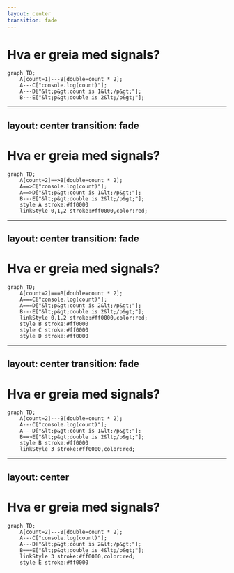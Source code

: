 ```yaml
---
layout: center
transition: fade
---
```


# Hva er greia med signals?

```mermaid { scale: 1.5 }
graph TD;
    A[count=1]---B[double=count * 2];
    A---C["console.log(count)"];
    A---D["&lt;p&gt;count is 1&lt;/p&gt;"];
    B---E["&lt;p&gt;double is 2&lt;/p&gt;"];
```

---
layout: center
transition: fade
---

# Hva er greia med signals?

```mermaid { scale: 1.5 }
graph TD;
    A[count=2]==>B[double=count * 2];
    A==>C["console.log(count)"];
    A==>D["&lt;p&gt;count is 1&lt;/p&gt;"];
    B---E["&lt;p&gt;double is 2&lt;/p&gt;"];
    style A stroke:#ff0000
    linkStyle 0,1,2 stroke:#ff0000,color:red;
```

---
layout: center
transition: fade
---

# Hva er greia med signals?

```mermaid { scale: 1.5 }
graph TD;
    A[count=2]===B[double=count * 2];
    A===C["console.log(count)"];
    A===D["&lt;p&gt;count is 2&lt;/p&gt;"];
    B---E["&lt;p&gt;double is 2&lt;/p&gt;"];
    linkStyle 0,1,2 stroke:#ff0000,color:red;
    style B stroke:#ff0000
    style C stroke:#ff0000
    style D stroke:#ff0000
```

---
layout: center
transition: fade
---

# Hva er greia med signals?

```mermaid { scale: 1.5 }
graph TD;
    A[count=2]---B[double=count * 2];
    A---C["console.log(count)"];
    A---D["&lt;p&gt;count is 1&lt;/p&gt;"];
    B==>E["&lt;p&gt;double is 2&lt;/p&gt;"];
    style B stroke:#ff0000
    linkStyle 3 stroke:#ff0000,color:red;
```

---
layout: center
---

# Hva er greia med signals?

```mermaid { scale: 1.5 }
graph TD;
    A[count=2]---B[double=count * 2];
    A---C["console.log(count)"];
    A---D["&lt;p&gt;count is 2&lt;/p&gt;"];
    B===E["&lt;p&gt;double is 4&lt;/p&gt;"];
    linkStyle 3 stroke:#ff0000,color:red;
    style E stroke:#ff0000
```

<!-- ---

# Hva er greia med signals?

```js
function signal(value) {
  return {
    get value() {
      // track
      return value
    },
    set value(newValue) {
      value = newValue
      // notify all trackers
    }
  }
}
``` -->